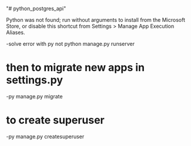 "# python_postgres_api" 

Python was not found; run without arguments to install from the Microsoft Store, or disable this shortcut from Settings > Manage App Execution Aliases.

-solve error with py not python manage.py runserver

# then to migrate new apps in settings.py
-py manage.py migrate

# to create superuser
-py manage.py createsuperuser